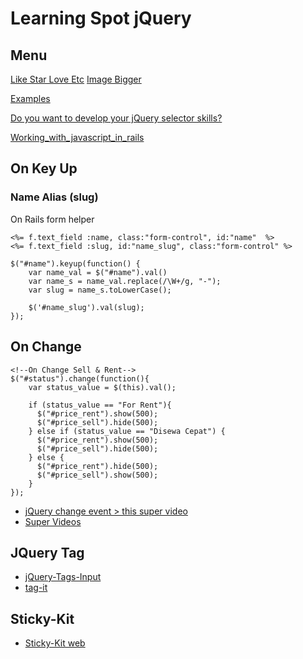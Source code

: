 # Learning Spot jQuery

## Menu

[Like Star Love Etc](https://github.com/vanbumi/CodeJournal/blob/master/jQuery/Like-Star-Love-Etc.md) 
[Image Bigger](https://github.com/vanbumi/CodeJournal/blob/master/jQuery/img-bigger.md)

[Examples](http://www.w3schools.com/jquery/jquery_examples.asp)

[Do you want to develop your jQuery selector skills?](http://www.w3schools.com/jquery/trysel.asp)

[Working_with_javascript_in_rails](http://edgeguides.rubyonrails.org/working_with_javascript_in_rails.html)

## On Key Up

### Name Alias (slug)

On Rails form helper

	<%= f.text_field :name, class:"form-control", id:"name"  %>
	<%= f.text_field :slug, id:"name_slug", class:"form-control" %>	

	$("#name").keyup(function() {
	    var name_val = $("#name").val()
	    var name_s = name_val.replace(/\W+/g, "-");
	    var slug = name_s.toLowerCase();

	    $('#name_slug').val(slug);
	});

## On Change

	<!--On Change Sell & Rent-->
	$("#status").change(function(){
		var status_value = $(this).val();

	    if (status_value == "For Rent"){
	      $("#price_rent").show(500);
	      $("#price_sell").hide(500);
	    } else if (status_value == "Disewa Cepat") {
	      $("#price_rent").show(500);
	      $("#price_sell").hide(500);
	    } else {
	      $("#price_rent").hide(500);
	      $("#price_sell").show(500);
	    }
	});

* [jQuery change event > this super video](https://www.youtube.com/watch?v=B1mU0Uk_Qs4)
* [Super Videos](https://www.youtube.com/watch?v=a59kOE2Ma1Q&list=PL6n9fhu94yhVDV697uvHpavA3K_eWGQap)

## JQuery Tag

* [jQuery-Tags-Input](https://github.com/xoxco/jQuery-Tags-Input)
* [tag-it](http://aehlke.github.io/tag-it/)

## Sticky-Kit

* [Sticky-Kit web](http://leafo.net/sticky-kit/)